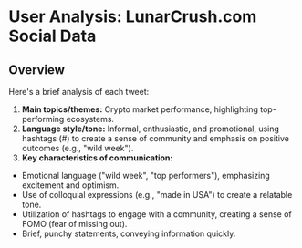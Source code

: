 # User Analysis: LunarCrush.com Social Data

## Overview

Here's a brief analysis of each tweet:

1. **Main topics/themes:** Crypto market performance, highlighting top-performing ecosystems.
2. **Language style/tone:** Informal, enthusiastic, and promotional, using hashtags (#) to create a sense of community and emphasis on positive outcomes (e.g., "wild week").
3. **Key characteristics of communication:**
 * Emotional language ("wild week", "top performers"), emphasizing excitement and optimism.
 * Use of colloquial expressions (e.g., "made in USA") to create a relatable tone.
 * Utilization of hashtags to engage with a community, creating a sense of FOMO (fear of missing out).
 * Brief, punchy statements, conveying information quickly.